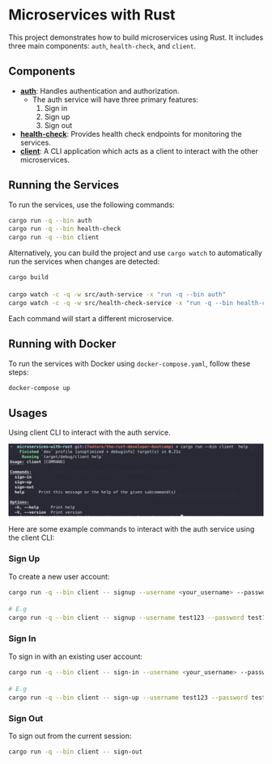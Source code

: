 # Microservices with Rust

This project demonstrates how to build microservices using Rust. It includes three main components: `auth`, `health-check`, and `client`.

## Components

- [**auth**](./src/auth-service/): Handles authentication and authorization.
  - The auth service will have three primary features:
    1. Sign in
    2. Sign up
    3. Sign out
- [**health-check**](./src/health-check-service/): Provides health check endpoints for monitoring the services.
- [**client**](./src/client/): A CLI application which acts as a client to interact with the other microservices.

## Running the Services

To run the services, use the following commands:

```bash
cargo run -q --bin auth
cargo run -q --bin health-check
cargo run -q --bin client
```

Alternatively, you can build the project and use `cargo watch` to automatically run the services when changes are detected:

```bash
cargo build

cargo watch -c -q -w src/auth-service -x "run -q --bin auth"
cargo watch -c -q -w src/health-check-service -x "run -q --bin health-check"
```

Each command will start a different microservice.

## Running with Docker

To run the services with Docker using `docker-compose.yaml`, follow these steps:

```bash
docker-compose up
```

## Usages

Using client CLI to interact with the auth service.

![Client CLI](./images/client.png)

Here are some example commands to interact with the auth service using the client CLI:

### Sign Up

To create a new user account:

```bash
cargo run -q --bin client -- signup --username <your_username> --password <your_password>

# E.g
cargo run -q --bin client -- signup --username test123 --password test123

```

### Sign In

To sign in with an existing user account:

```bash
cargo run -q --bin client -- sign-in --username <your_username> --password <your_password>

# E.g
cargo run -q --bin client -- sign-up --username test123 --password test123
```

### Sign Out

To sign out from the current session:

```bash
cargo run -q --bin client -- sign-out
```
